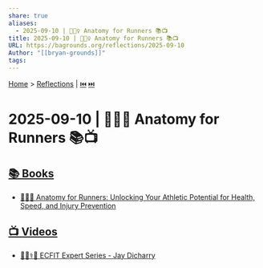 ```yaml
---
share: true
aliases:
  - 2025-09-10 | 🏃🏼‍♀️ Anatomy for Runners 📚📺
title: 2025-09-10 | 🏃🏼‍♀️ Anatomy for Runners 📚📺
URL: https://bagrounds.org/reflections/2025-09-10
Author: "[[bryan-grounds]]"
tags:
---
```

[Home](../index.md) > [Reflections](./index.md) | [⏮️](./2025-09-09.md) [⏭️](./2025-09-11.md)  
# 2025-09-10 | 🏃🏼‍♀️ Anatomy for Runners 📚📺  
## [📚 Books](../books/index.md)  
- [🏃‍♀️🦴 Anatomy for Runners: Unlocking Your Athletic Potential for Health, Speed, and Injury Prevention](../books/anatomy-for-runners-unlocking-your-athletic-potential-for-health-speed-and-injury-prevention.md)  
  
## [📺 Videos](../videos/index.md)  
- [🏃‍♀️⚕️💪 ECFIT Expert Series - Jay Dicharry](../videos/ecfit-expert-series-jay-dicharry.md)